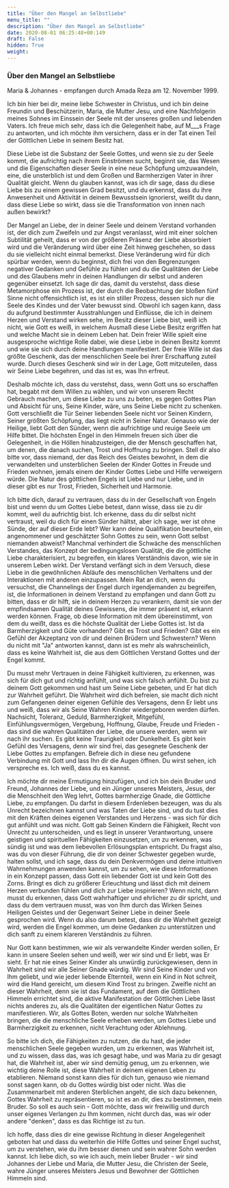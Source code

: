 ```yaml
---
title: "Über den Mangel an Selbstliebe"
menu_title: ""
description: "Über den Mangel an Selbstliebe"
date: 2020-08-01 06:25:48+00:149
draft: False
hidden: True
weight:
---
```

### Über den Mangel an Selbstliebe

Maria & Johannes - empfangen durch Amada Reza am 12. November 1999.

Ich bin hier bei dir, meine liebe Schwester in Christus, und ich bin deine Freundin und Beschützerin, Maria, die Mutter Jesu, und eine Nachfolgerin meines Sohnes im Einssein der Seele mit der unseres großen und liebenden Vaters. Ich freue mich sehr, dass ich die Gelegenheit habe, auf M___s Frage zu antworten, und ich möchte ihm versichern, dass er in der Tat einen Teil der Göttlichen Liebe in seinem Besitz hat.

Diese Liebe ist die Substanz der Seele Gottes, und wenn sie zu der Seele kommt, die aufrichtig nach ihrem Einströmen sucht, beginnt sie, das Wesen und die Eigenschaften dieser Seele in eine neue Schöpfung umzuwandeln, eine, die unsterblich ist und dem Großen und Barmherzigen Vater in ihrer Qualität gleicht. Wenn du glauben kannst, was ich dir sage, dass du diese Liebe bis zu einem gewissen Grad besitzt, und du erkennst, dass du ihre Anwesenheit und Aktivität in deinem Bewusstsein ignorierst, weißt du dann, dass diese Liebe so wirkt, dass sie die Transformation von innen nach außen bewirkt?

Der Mangel an Liebe, der in deiner Seele und deinem Verstand vorhanden ist, der dich zum Zweifeln und zur Angst veranlasst, wird mit einer solchen Subtilität geheilt, dass er von der größeren Präsenz der Liebe absorbiert wird und die Veränderung wird über eine Zeit hinweg geschehen, so dass du sie vielleicht nicht einmal bemerkst. Diese Veränderung wird für dich spürbar werden, wenn du beginnst, dich frei von den Begrenzungen negativer Gedanken und Gefühle zu fühlen und du die Qualitäten der Liebe und des Glaubens mehr in deinen Handlungen dir selbst und anderen gegenüber einsetzt. Ich sage dir das, damit du verstehst, dass diese Metamorphose ein Prozess ist, der durch die Beobachtung der bloßen fünf Sinne nicht offensichtlich ist, es ist ein stiller Prozess, dessen sich nur die Seele des Kindes und der Vater bewusst sind. Obwohl ich sagen kann, dass du aufgrund bestimmter Ausstrahlungen und Einflüsse, die ich in deinem Herzen und Verstand wirken sehe, im Besitz dieser Liebe bist, weiß ich nicht, wie Gott es weiß, in welchem Ausmaß diese Liebe Besitz ergriffen hat und welche Macht sie in deinem Leben hat. Dein freier Wille spielt eine ausgesproche wichtige Rolle dabei, wie diese Liebe in deinen Besitz kommt und wie sie sich durch deine Handlungen manifestiert. Der freie Wille ist das größte Geschenk, das der menschlichen Seele bei ihrer Erschaffung zuteil wurde. Durch dieses Geschenk sind wir in der Lage, Gott mitzuteilen, dass wir Seine Liebe begehren, und das ist es, was Ihn erfreut.

Deshalb möchte ich, dass du verstehst, dass, wenn Gott uns so erschaffen hat, begabt mit dem Willen zu wählen, und wir von unserem Recht Gebrauch machen, um diese Liebe zu uns zu beten, es gegen Gottes Plan und Absicht für uns, Seine Kinder, wäre, uns Seine Liebe nicht zu schenken. Gott verschließt die Tür Seiner liebenden Seele nicht vor Seinen Kindern, Seiner größten Schöpfung, das liegt nicht in Seiner Natur. Genauso wie der Heilige, liebt Gott den Sünder, wenn die aufrichtige und reuige Seele um Hilfe bittet. Die höchsten Engel in den Himmeln freuen sich über die Gelegenheit, in die Höllen hinabzusteigen, die der Mensch geschaffen hat, um denen, die danach suchen, Trost und Hoffnung zu bringen. Stell dir also bitte vor, dass niemand, der das Reich des Geistes bewohnt, in dem die verwandelten und unsterblichen Seelen der Kinder Gottes in Freude und Frieden wohnen, jemals einem der Kinder Gottes Liebe und Hilfe verweigern würde. Die Natur des göttlichen Engels ist Liebe und nur Liebe, und in dieser gibt es nur Trost, Frieden, Sicherheit und Harmonie.

Ich bitte dich, darauf zu vertrauen, dass du in der Gesellschaft von Engeln bist und wenn du um Gottes Liebe betest, dann wisse, dass sie zu dir kommt, weil du aufrichtig bist. Ich erkenne, dass du dir selbst nicht vertraust, weil du dich für einen Sünder hältst, aber ich sage, wer ist ohne Sünde, der auf dieser Erde lebt? Wer kann deine Qualifikation beurteilen, ein angenommener und geschätzter Sohn Gottes zu sein, wenn Gott selbst niemanden abweist? Manchmal verhindert die Schwäche des menschlichen Verstandes, das Konzept der bedingungslosen Qualität, die die göttliche Liebe charakterisiert, zu begreifen, ein klares Verständnis davon, wie sie in unserem Leben wirkt. Der Verstand verfängt sich in dem Versuch, diese Liebe in die gewöhnlichen Abläufe des menschlichen Verhaltens und der Interaktionen mit anderen einzupassen. Mein Rat an dich, wenn du versuchst, die Channelings der Engel durch irgendjemanden zu begreifen, ist, die Informationen in deinem Verstand zu empfangen und dann Gott zu bitten, dass er dir hilft, sie in deinem Herzen zu verankern, damit sie von der empfindsamen Qualität deines Gewissens, die immer präsent ist, erkannt werden können. Frage, ob diese Information mit dem übereinstimmt, von dem du weißt, dass es die höchste Qualität der Liebe Gottes ist. Ist da Barmherzigkeit und Güte vorhanden? Gibt es Trost und Frieden? Gibt es ein Gefühl der Akzeptanz von dir und deinen Brüdern und Schwestern? Wenn du nicht mit "Ja" antworten kannst, dann ist es mehr als wahrscheinlich, dass es keine Wahrheit ist, die aus dem Göttlichen Verstand Gottes und der Engel kommt.

Du musst mehr Vertrauen in deine Fähigkeit kultivieren, zu erkennen, was sich für dich gut und richtig anfühlt, und was sich falsch anfühlt. Du bist zu deinem Gott gekommen und hast um Seine Liebe gebeten, und Er hat dich zur Wahrheit geführt. Die Wahrheit wird dich befreien, sie macht dich nicht zum Gefangenen deiner eigenen Gefühle des Versagens, denn Er liebt uns und weiß, dass wir als Seine Wahren Kinder wiedergeboren werden dürfen. Nachsicht, Toleranz, Geduld, Barmherzigkeit, Mitgefühl, Einfühlungsvermögen, Vergebung, Hoffnung, Glaube, Freude und Frieden - das sind die wahren Qualitäten der Liebe, die unsere werden, wenn wir nach ihr suchen. Es gibt keine Traurigkeit oder Dunkelheit. Es gibt kein Gefühl des Versagens, denn wir sind frei, das gesegnete Geschenk der Liebe Gottes zu empfangen. Befreie dich in diese neu gefundene Verbindung mit Gott und lass Ihn dir die Augen öffnen. Du wirst sehen, ich verspreche es. Ich weiß, dass du es kannst.

Ich möchte dir meine Ermutigung hinzufügen, und ich bin dein Bruder und Freund, Johannes der Liebe, und ein Jünger unseres Meisters, Jesus, der die Menschheit den Weg lehrt, Gottes barmherzige Gnade, die Göttliche Liebe, zu empfangen. Du darfst in diesem Erdenleben bezeugen, was du als Unrecht bezeichnen kannst und was Taten der Liebe sind, und du tust dies mit den Kräften deines eigenen Verstandes und Herzens - was sich für dich gut anfühlt und was nicht. Gott gab Seinen Kindern die Fähigkeit, Recht von Unrecht zu unterscheiden, und es liegt in unserer Verantwortung, unsere geistigen und spirituellen Fähigkeiten einzusetzen, um zu erkennen, was sündig ist und was dem liebevollen Erlösungsplan entspricht. Du fragst also, was du von dieser Führung, die dir von deiner Schwester gegeben wurde, halten sollst, und ich sage, dass du dein Denkvermögen und deine intuitiven Wahrnehmungen anwenden kannst, um zu sehen, wie diese Informationen in ein Konzept passen, dass Gott ein liebender Gott ist und kein Gott des Zorns. Bringt es dich zu größerer Erleuchtung und lässt dich mit deinem Herzen verbunden fühlen und dich zur Liebe inspirieren? Wenn nicht, dann musst du erkennen, dass Gott wahrhaftiger und ehrlicher zu dir spricht, und dass du dem vertrauen musst, was von Ihm durch das Wirken Seines Heiligen Geistes und der Gegenwart Seiner Liebe in deiner Seele gesprochen wird. Wenn du also darum betest, dass dir die Wahrheit gezeigt wird, werden die Engel kommen, um deine Gedanken zu unterstützen und dich sanft zu einem klareren Verständnis zu führen.

Nur Gott kann bestimmen, wie wir als verwandelte Kinder werden sollen, Er kann in unsere Seelen sehen und weiß, wer wir sind und Er liebt, was Er sieht. Er hat nie eines Seiner Kinder als unwürdig zurückgewiesen, denn in Wahrheit sind wir alle Seiner Gnade würdig. Wir sind Seine Kinder und von Ihm geliebt, und wie jeder liebende Elternteil, wenn ein Kind in Not schreit, wird die Hand gereicht, um diesem Kind Trost zu bringen. Zweifle nicht an dieser Wahrheit, denn sie ist das Fundament, auf dem die Göttlichen Himmeln errichtet sind, die aktive Manifestation der Göttlichen Liebe lässt nichts anderes zu, als die Qualitäten der eigentlichen Natur Gottes zu manifestieren. Wir, als Gottes Boten, werden nur solche Wahrheiten bringen, die die menschliche Seele erheben werden, um Gottes Liebe und Barmherzigkeit zu erkennen, nicht Verachtung oder Ablehnung.

So bitte ich dich, die Fähigkeiten zu nutzen, die du hast, die jeder menschlichen Seele gegeben wurden, um zu erkennen, was Wahrheit ist, und zu wissen, dass das, was ich gesagt habe, und was Maria zu dir gesagt hat, die Wahrheit ist, aber wir sind demütig genug, um zu erkennen, wie wichtig deine Rolle ist, diese Wahrheit in deinem eigenen Leben zu etablieren. Niemand sonst kann dies für dich tun, genauso wie niemand sonst sagen kann, ob du Gottes würdig bist oder nicht. Was die Zusammenarbeit mit anderen Sterblichen angeht, die sich dazu bekennen, Gottes Wahrheit zu repräsentieren, so ist es an dir, dies zu bestimmen, mein Bruder. So soll es auch sein - Gott möchte, dass wir freiwillig und durch unser eigenes Verlangen zu Ihm kommen, nicht durch das, was wir oder andere "denken", dass es das Richtige ist zu tun.

Ich hoffe, dass dies dir eine gewisse Richtung in dieser Angelegenheit geboten hat und dass du weiterhin die Hilfe Gottes und seiner Engel suchst, um zu verstehen, wie du ihm besser dienen und sein wahrer Sohn werden kannst. Ich liebe dich, so wie ich auch, mein lieber Bruder - wir sind Johannes der Liebe und Maria, die Mutter Jesu, die Christen der Seele, wahre Jünger unseres Meisters Jesus und Bewohner der Göttlichen Himmeln sind.
